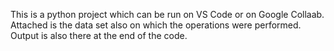 This is a python project which can be run on VS Code or on Google Collaab.
Attached is the data set also on which the operations were performed.
Output is also there at the end of the code.

